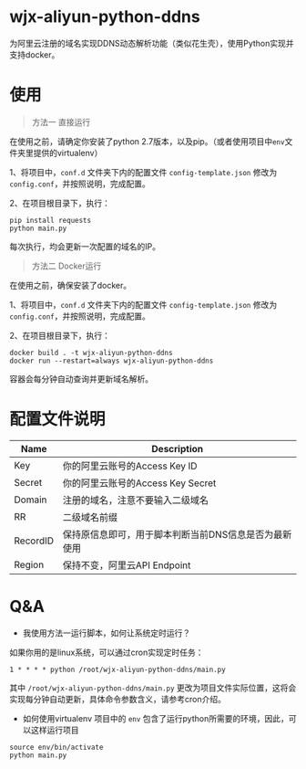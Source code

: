 # wjx-aliyun-python-ddns

为阿里云注册的域名实现DDNS动态解析功能（类似花生壳），使用Python实现并支持docker。

# 使用

> 方法一 直接运行

在使用之前，请确定你安装了python 2.7版本，以及pip。（或者使用项目中`env`文件夹里提供的virtualenv）

1、将项目中，`conf.d` 文件夹下内的配置文件 `config-template.json` 修改为 `config.conf`，并按照说明，完成配置。

2、在项目根目录下，执行：
```shell
pip install requests
python main.py
```

每次执行，均会更新一次配置的域名的IP。

> 方法二 Docker运行

在使用之前，确保安装了docker。

1、将项目中，`conf.d` 文件夹下内的配置文件 `config-template.json` 修改为 `config.conf`，并按照说明，完成配置。

2、在项目根目录下，执行：
```
docker build . -t wjx-aliyun-python-ddns
docker run --restart=always wjx-aliyun-python-ddns

```

容器会每分钟自动查询并更新域名解析。

# 配置文件说明

| Name | Description | 
| --- | --- |
| Key | 你的阿里云账号的Access Key ID |
| Secret | 你的阿里云账号的Access Key Secret | 
| Domain | 注册的域名，注意不要输入二级域名 |
| RR | 二级域名前缀 |
| RecordID | 保持原信息即可，用于脚本判断当前DNS信息是否为最新使用 |
| Region | 保持不变，阿里云API Endpoint |


# Q&A

* 我使用方法一运行脚本，如何让系统定时运行？

如果你用的是linux系统，可以通过cron实现定时任务：
```shell
1 * * * * python /root/wjx-aliyun-python-ddns/main.py
```

其中 `/root/wjx-aliyun-python-ddns/main.py` 更改为项目文件实际位置，这将会实现每分钟自动更新，具体命令参数含义，请参考cron介绍。

* 如何使用virtualenv
项目中的 `env` 包含了运行python所需要的环境，因此，可以这样运行项目
```shell
source env/bin/activate
python main.py
```